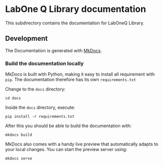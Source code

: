# LabOne Q Library documentation

This subdirectory contains the documentation for LabOneQ Library.

## Development

The Documentation is generated with [MkDocs](https://www.mkdocs.org/).

### Build the documentation locally

MkDocs is built with Python, making it easy to install all requirement with `pip`.
The documentation therefore has its own `requirements.txt`

Change to the `docs` directory:

```
cd docs
```

Inside the `docs` directory, execute:

```
pip install -r requirements.txt
```

After this you should be able to build the documentation with:

```
mkdocs build
```

MkDocs also comes with a handy live preview that automatically adapts to your
local changes. You can start the preview server using:

```
mkdocs serve
```
